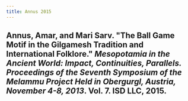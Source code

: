 ```yaml
---
title: Annus 2015
---
```


## Annus, Amar, and Mari Sarv. "The Ball Game Motif in the Gilgamesh Tradition and International Folklore." _Mesopotamia in the Ancient World: Impact, Continuities, Parallels. Proceedings of the Seventh Symposium of the Melammu Project Held in Obergurgl, Austria, November 4-8, 2013_. Vol. 7. ISD LLC, 2015.
##
